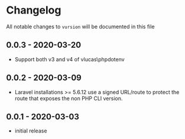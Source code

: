 # Changelog

All notable changes to `vursion` will be documented in this file

## 0.0.3 - 2020-03-20

- Support both v3 and v4 of vlucas\phpdotenv

## 0.0.2 - 2020-03-09

- Laravel installations >= 5.6.12 use a signed URL/route to protect the route that exposes the non PHP CLI version.

## 0.0.1 - 2020-03-03

- initial release
